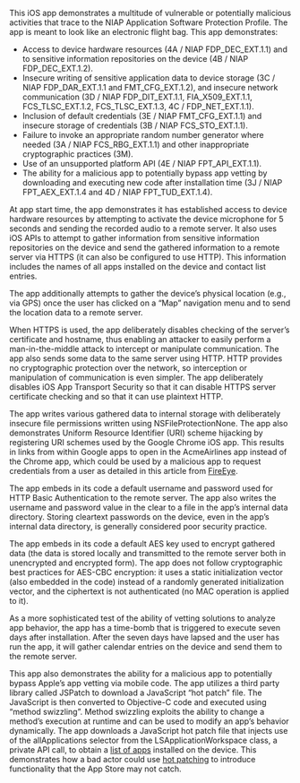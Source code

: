 This iOS app demonstrates a multitude of vulnerable or potentially malicious activities that trace to the NIAP Application Software Protection Profile. The app is meant to look like an electronic flight bag.  This app demonstrates:
* Access to device hardware resources (4A / NIAP FDP_DEC_EXT.1.1) and to sensitive information repositories on the device (4B / NIAP FDP_DEC_EXT.1.2). 
* Insecure writing of sensitive application data to device storage (3C / NIAP FDP_DAR_EXT.1.1 and FMT_CFG_EXT.1.2), and insecure network communication (3D / NIAP FDP_DIT_EXT.1.1, FIA_X509_EXT.1.1, FCS_TLSC_EXT.1.2, FCS_TLSC_EXT.1.3, 4C / FDP_NET_EXT.1.1). 
* Inclusion of default credentials (3E / NIAP FMT_CFG_EXT.1.1) and insecure storage of credentials (3B / NIAP FCS_STO_EXT.1.1). 
* Failure to invoke an appropriate random number generator where needed (3A / NIAP FCS_RBG_EXT.1.1) and other inappropriate cryptographic practices (3M). 
* Use of an unsupported platform API (4E / NIAP FPT_API_EXT.1.1).
* The ability for a malicious app to potentially bypass app vetting by downloading and executing new code after installation time (3J / NIAP FPT_AEX_EXT.1.4 and 4D / NIAP FPT_TUD_EXT.1.4).

At app start time, the app demonstrates it has established access to device hardware resources by attempting to activate the device microphone for 5 seconds and sending the recorded audio to a remote server. It also uses iOS APIs to attempt to gather information from sensitive information repositories on the device and send the gathered information to a remote server via HTTPS (it can also be configured to use HTTP). This information includes the names of all apps installed on the device and contact list entries.

The app additionally attempts to gather the device’s physical location (e.g., via GPS) once the user has clicked on a “Map” navigation menu and to send the location data to a remote server.

When HTTPS is used, the app deliberately disables checking of the server’s certificate and hostname, thus enabling an attacker to easily perform a man-in-the-middle attack to intercept or manipulate communication. The app also sends some data to the same server using HTTP. HTTP provides no cryptographic protection over the network, so interception or manipulation of communication is even simpler. The app deliberately disables iOS App Transport Security so that it can disable HTTPS server certificate checking and so that it can use plaintext HTTP.

The app writes various gathered data to internal storage with deliberately insecure file permissions written using NSFileProtectionNone. The app also demonstrates Uniform Resource Identifier (URI) scheme hijacking by registering URI schemes used by the Google Chrome iOS app.  This results in links from within Google apps to open in the AcmeAirlines app instead of the Chrome app, which could be used by a malicious app to request credentials from a user as detailed in this article from [FireEye](https://www.fireeye.com/blog/threat-research/2015/02/ios_masque_attackre.html).

The app embeds in its code a default username and password used for HTTP Basic Authentication to the remote server. The app also writes the username and password value in the clear to a file in the app’s internal data directory. Storing cleartext passwords on the device, even in the app’s internal data directory, is generally considered poor security practice.

The app embeds in its code a default AES key used to encrypt gathered data (the data is stored locally and transmitted to the remote server both in unencrypted and encrypted form). The app does not follow cryptographic best practices for AES-CBC encryption: it uses a static initialization vector (also embedded in the code) instead of a randomly generated initialization vector, and the ciphertext is not authenticated (no MAC operation is applied to it).

As a more sophisticated test of the ability of vetting solutions to analyze app behavior, the app has a time-bomb that is triggered to execute seven days after installation.  After the seven days have lapsed and the user has run the app, it will gather calendar entries on the device and send them to the remote server. 

This app also demonstrates the ability for a malicious app to potentially bypass Apple’s app vetting via mobile code. The app utilizes a third party library called JSPatch to download a JavaScript “hot patch” file. The JavaScript is then converted to Objective-C code and executed using “method swizzling”. Method swizzling exploits the ability to change a method’s execution at runtime and can be used to modify an app’s behavior dynamically. The app downloads a JavaScript hot patch file that injects use of the allApplications selector from the LSApplicationWorkspace class, a private API call, to obtain a [list of apps](http://www.andreas-kurtz.de/2014/09/malicious-apps-ios8.html) installed on the device.  This demonstrates how a bad actor could use [hot patching](https://www.fireeye.com/blog/threat-research/2016/01/hot_or_not_the_bene.html) to introduce functionality that the App Store may not catch. 



